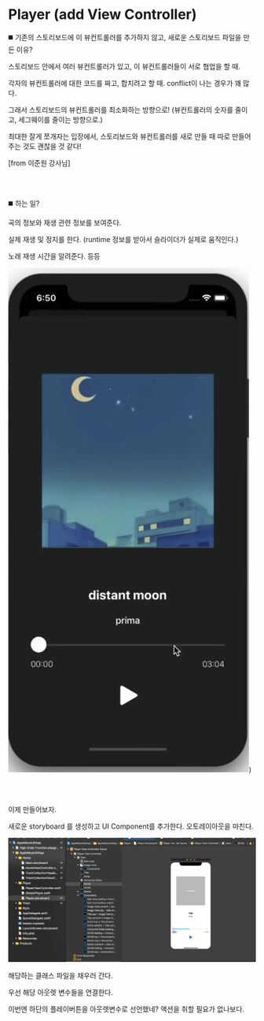 # Player (add View Controller)
◼️ 기존의 스토리보드에 이 뷰컨트롤러를 추가하지 않고, 새로운 스토리보드 파일을 만든 이유? 

스토리보드 안에서 여러 뷰컨트롤러가 있고, 이 뷰컨트롤러들이 서로 협업을 할 때. 

각자의 뷰컨트롤러에 대한 코드를 짜고, 합치려고 할 때. conflict이 나는 경우가 꽤 많다.

그래서 스토리보드의 뷰컨트롤러를 최소화하는 방향으로! (뷰컨트롤러의 숫자를 줄이고, 세그웨이를 줄이는 방향으로.)

최대한 잘게 쪼개자는 입장에서, 스토리보드와 뷰컨트롤러를 새로 만들 때 따로 만들어주는 것도 괜찮을 것 같다!

[from 이준원 강사님]

<br><br>


◼️ 하는 일? 

곡의 정보와 재생 관련 정보를 보여준다.

실제 재생 및 정지를 한다. (runtime 정보를 받아서 슬라이더가 실제로 움직인다.) 

노래 재생 시간을 알려준다. 등등

![MusicAppEx02](./MusicAppEx02.png))

<br><br>


이제 만들어보자.

새로운 storyboard 를 생성하고 UI Component를 추가한다. 오토레이아웃을 마친다.

![PlayerEx01](./PlayerEx01.png)

해당하는 클래스 파일을 채우러 간다.

우선 해당 아웃렛 변수들을 연결한다.

이번엔 하단의 플레이버튼을 아웃렛변수로 선언했네? 액션을 취할 필요가 없나보다.

